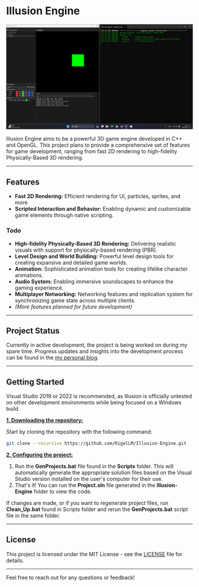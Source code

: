 # Illusion Engine

![banner](./Doc/banner.png)

Illusion Engine aims to be a powerful 3D game engine developed in C++ and OpenGL. This project plans to provide a comprehensive set of features for game development, ranging from fast 2D rendering to high-fidelity Physically-Based 3D rendering.

***

## Features

- **Fast 2D Rendering:** Efficient rendering for UI, particles, sprites, and more
- **Scripted Interaction and Behavior:** Enabling dynamic and customizable game elements through native scripting.

### Todo

- **High-fidelity Physically-Based 3D Rendering:** Delivering realistic visuals with support for physically-based rendering (PBR).
- **Level Design and World Building:** Powerful level design tools for creating expansive and detailed game worlds.
- **Animation:** Sophisticated animation tools for creating lifelike character animations.
- **Audio System:** Enabling immersive soundscapes to enhance the gaming experience.
- **Multiplayer Networking:** Networking features and replication system for synchronizing game state across multiple clients.
- *(More features planned for future development)*

***

## Project Status

Currently in active development, the project is being worked on during my spare time. Progress updates and insights into the development process can be found in the [my personal blog](https://rigellm.github.io).

***

## Getting Started

Visual Studio 2019 or 2022 is recommended, as Illusion is officially untested on other development environments while being focused on a Windows build.

<ins>**1. Downloading the repository:**</ins>

Start by cloning the repository with the following command:

```bash
git clone --recursive https://github.com/RigelLM/Illusion-Engine.git
```

<ins>**2. Configuring the project:**</ins>

1. Run the **GenProjects.bat** file found in the **Scripts** folder. This will automatically generate the appropriate solution files based on the Visual Studio version installed on the user's computer for their use.
2. That's it! You can run the **Project.sln** file generated in the **Illusion-Engine** folder to view the code.

If changes are made, or if you want to regenerate project files, run **Clean_Up.bat** found in Scripts folder and rerun the **GenProjects.bat** script file in the same folder.

***

## License

This project is licensed under the MIT License - see the [LICENSE](./LICENSE) file for details.

***

Feel free to reach out for any questions or feedback!
